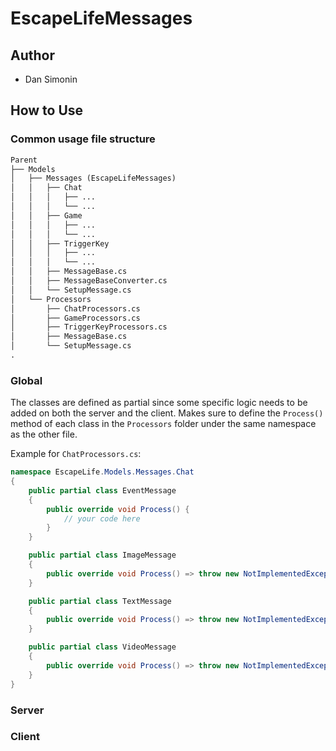 # EscapeLifeMessages

## Author

- Dan Simonin

## How to Use

### Common usage file structure

```md
Parent
├── Models
│   ├── Messages (EscapeLifeMessages)
│   │   ├── Chat
│   │   │   ├── ...
│   │   │   └── ...
│   │   ├── Game
│   │   │   ├── ...
│   │   │   └── ...
│   │   ├── TriggerKey
│   │   │   ├── ...
│   │   │   └── ...
│   │   ├── MessageBase.cs
│   │   ├── MessageBaseConverter.cs
│   │   └── SetupMessage.cs
│   └── Processors
│       ├── ChatProcessors.cs
│       ├── GameProcessors.cs
│       ├── TriggerKeyProcessors.cs
│       ├── MessageBase.cs
│       └── SetupMessage.cs
.
```

### Global

The classes are defined as partial since some specific logic needs to be added on both the server and the client.
Makes sure to define the ``Process()`` method of each class in the ``Processors`` folder under the same namespace as the other file.

Example for ``ChatProcessors.cs``:

```csharp
namespace EscapeLife.Models.Messages.Chat
{
    public partial class EventMessage
    {
        public override void Process() {
            // your code here
        }
    }

    public partial class ImageMessage
    {
        public override void Process() => throw new NotImplementedException();
    }

    public partial class TextMessage
    {
        public override void Process() => throw new NotImplementedException();
    }

    public partial class VideoMessage
    {
        public override void Process() => throw new NotImplementedException();
    }
}
```

### Server

### Client